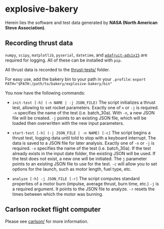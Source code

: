 # explosive-bakery
Herein lies the software and test data generated by **NASA (North American Steve Association)**.

## Recording thrust data

`numpy`, `scipy`, `matplotlib`, `pyserial`, `datetime`, and [`adafruit-ads1x15`](https://github.com/adafruit/Adafruit_Python_ADS1x15) are required for logging. All of these can be installed with `pip`.

All thrust data is recorded to the [thrust-tests/](thrust-tests/) folder.

For easy use, add the bakery bin to your path in your `.profile`:
    `export PATH="$PATH:/path/to/bakery/explosive-bakery/bin"`

You now have the following commands:

*    `init-test [-h] (-n NAME | -j JSON_FILE)`
The script initializes a thrust test, allowing to set rocket parameters.
        Exactly one of `n` or `-j` is required. `-n` specifies the name of the test (i.e. batch_30a). With `-n`, a new JSON file will be created. `-j` points to an existing JSON file, which will be loaded then overwritten with the new input parameters.

*    `start-test [-h] (-j JSON_FILE | -n NAME) [-c]`
The script begins a thrust test, logging data until told to stop with a keyboard interrupt. The data is saved to a JSON file for later analysis.
        Exactly one of  `-n` or `-j` is required. `-n` specifies the name of the test (i.e. batch_30a). If the test already exists in the input date folder, the existing JSON will be used. If the test does not exist, a new one will be initiated. The `j` parameter points to an existing JSON file to use for the test.
        `-c` will allow you to set options for the launch, such as motor length, fuel type, etc.


*    `analyze [-h] -j JSON_FILE [-r]`
The script computes standard properties of a motor burn (impulse, average thrust, burn time, etc.)
        `-j` is a required argument. It points to the JSON file to analyze.
        `-r` resets the times between which the motor was burning.


    
## Carlson rocket flight computer
Please see [carlson/](carlson/) for more information.
